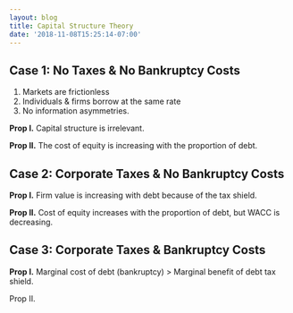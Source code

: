 ```yaml
---
layout: blog
title: Capital Structure Theory
date: '2018-11-08T15:25:14-07:00'
---
```

## Case 1: No Taxes & No Bankruptcy Costs

1. Markets are frictionless
2. Individuals & firms borrow at the same rate
3. No information asymmetries.

**Prop I.** Capital structure is irrelevant.

**Prop II.** The cost of equity is increasing with the proportion of debt.

## Case 2: Corporate Taxes & No Bankruptcy Costs

**Prop I.** Firm value is increasing with debt because of the tax shield.

**Prop II.** Cost of equity increases with the proportion of debt, but WACC is decreasing.

## Case 3: Corporate Taxes & Bankruptcy Costs

**Prop I.** Marginal cost of debt (bankruptcy) > Marginal benefit of debt tax shield.

Prop II.
